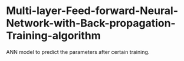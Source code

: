 # Multi-layer-Feed-forward-Neural-Network-with-Back-propagation-Training-algorithm
ANN model to predict the parameters after certain training.
